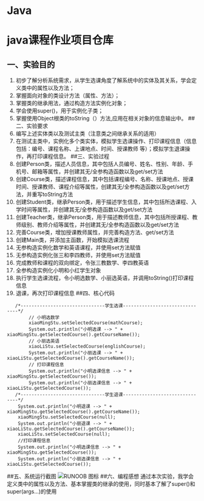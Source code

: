 # Java
# java课程作业项目仓库
## 一、实验目的
1. 初步了解分析系统需求，从学生选课角度了解系统中的实体及其关系，学会定义类中的属性以及方法；
2. 掌握面向对象的类设计方法（属性、方法）；
3. 掌握类的继承用法，通过构造方法实例化对象；
4. 学会使用super()，用于实例化子类；
5. 掌握使用Object根类的toString（）方法,应用在相关对象的信息输出中。
##二、实验要求
1. 编写上述实体类以及测试主类（注意类之间继承关系的适用）
2. 在测试主类中，实例化多个类实体，模拟学生选课操作、打印课程信息（信息包括：编号、课程名称、上课地点、时间、授课教师 等）；模拟学生退课操作，再打印课程信息。
##三、实验过程
1. 创建Person类，描述人员信息，其中包括人员编号、姓名、性别、年龄、手机号、邮箱等属性，并创建其无/全参构造函数以及get/set方法
2. 创建Course类，描述课程信息，其中包括课程编号、名称、授课地点、授课时间、授课教师、课程介绍等属性，创建其无/全参构造函数以及get/set方法，并重写toString方法
3. 创建Student类，继承Person类，用于描述学生信息，其中包括所选课程、入学时间等属性，并创建其无/全参构造函数以及get/set方法
4. 创建Teacher类，继承Person类，用于描述教师信息，其中包括所授课程、教师级别、教师介绍等属性，并创建其无/全参构造函数以及get/set方法
5. 完善Course类，增加授课教师属性，并完善构造方法、get/set方法
6. 创建Main类，并添加主函数，开始模拟选课流程
7. 无参构造实例化数学和英语课程，并使用set方法赋值
8. 无参构造实例化张三和李四教师，并使用set方法赋值
9. 完成教师和课程的双向绑定，令张三教数学、李四教英语
10. 全参构造实例化小明和小红学生对象
11. 执行学生选课流程，令小明选数学、小丽选英语，并调用toString()打印课程信息
12. 退课，再次打印课程信息
##四、核心代码
```
   /*-------------------------------学生选课-------------------------------*/
		// 小明选数学
		xiaoMingStu.setSelectedCourse(mathCourse);
		System.out.println("小明选课 --> " + xiaoMingStu.getSelectedCourse().getCourseName());
		// 小丽选英语
		xiaoLiStu.setSelectedCourse(englishCourse);
		System.out.println("小丽选课 --> " + xiaoLiStu.getSelectedCourse().getCourseName());
		// 打印课程信息
		System.out.println("小明选课信息 --> " + xiaoMingStu.getSelectedCourse());
		System.out.println("小丽选课信息 --> " + xiaoLiStu.getSelectedCourse()); 
   /*-------------------------------学生退课-------------------------------*/
    System.out.println("小明退课 --> " + xiaoMingStu.getSelectedCourse().getCourseName());
    xiaoMingStu.setSelectedCourse(null);
    System.out.println("小丽退课 --> " + xiaoLiStu.getSelectedCourse().getCourseName());
    xiaoLiStu.setSelectedCourse(null);
    //打印课程信息
    System.out.println("小明选课信息 --> " + xiaoMingStu.getSelectedCourse());
    System.out.println("小丽选课信息 --> " + xiaoLiStu.getSelectedCourse());
```
##五、系统运行截图
![RUNOOB 图标](https://mail.qq.com/cgi-bin/read_note?sid=EfznNw1t9ex2AHUq&catid=0&noteid=_5)
##六、编程感想
通过本次实验，我学会定义类中的属性以及方法、基本掌握类的继承的使用，同时基本了解了super()和super(args...)的使用
   
